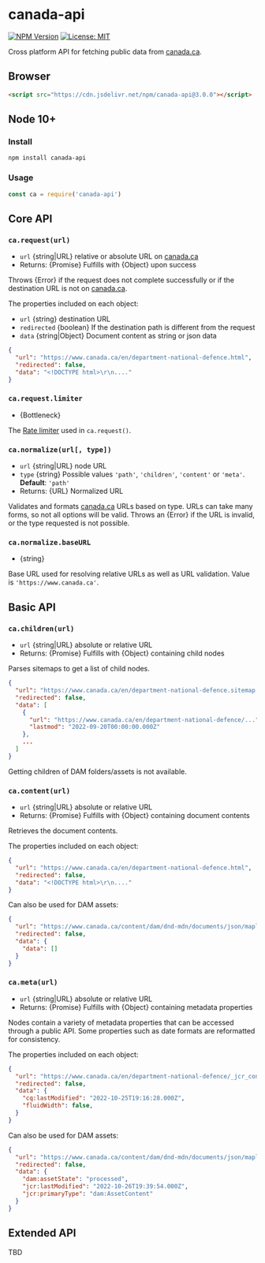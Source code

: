 # canada-api

[![NPM Version](https://img.shields.io/npm/v/canada-api?branch=main)](https://www.npmjs.com/package/canada-api) [![License: MIT](https://img.shields.io/badge/License-MIT-blue.svg)](https://github.com/dnd-mdn/canada-api/blob/main/LICENSE.md)

Cross platform API for fetching public data from [canada.ca](https://www.canada.ca).


## Browser
```html
<script src="https://cdn.jsdelivr.net/npm/canada-api@3.0.0"></script>
```

## Node 10+

### Install

```shell
npm install canada-api
```

### Usage

```js
const ca = require('canada-api')
```

## Core API

### `ca.request(url)`

- `url` {string|URL} relative or absolute URL on [canada.ca](https://www.canada.ca)
- Returns: {Promise} Fulfills with {Object} upon success

Throws {Error} if the request does not complete successfully or if the destination URL is not on [canada.ca](https://www.canada.ca).

The properties included on each object:
- `url` {string} destination URL
- `redirected` {boolean} If the destination path is different from the request
- `data` {string|Object} Document content as string or json data

```json
{
  "url": "https://www.canada.ca/en/department-national-defence.html",
  "redirected": false,
  "data": "<!DOCTYPE html>\r\n...."
}
```


### `ca.request.limiter`

- {Bottleneck}

The [Rate limiter](https://github.com/SGrondin/bottleneck#readme) used in `ca.request()`.


### `ca.normalize(url[, type])`

- `url` {string|URL} node URL
- `type` {string} Possible values `'path'`, `'children'`, `'content'` or `'meta'`. **Default**: `'path'`
- Returns: {URL} Normalized URL

Validates and formats [canada.ca](https://www.canada.ca) URLs based on type. URLs can take many forms, so not all options will be valid. Throws an {Error} if the URL is invalid, or the type requested is not possible.


### `ca.normalize.baseURL`

- {string}

Base URL used for resolving relative URLs as well as URL validation. Value is `'https://www.canada.ca'`.



## Basic API

### `ca.children(url)`

- `url` {string|URL} absolute or relative URL
- Returns: {Promise} Fulfills with {Object} containing child nodes

Parses sitemaps to get a list of child nodes.

```json
{
  "url": "https://www.canada.ca/en/department-national-defence.sitemap.xml",
  "redirected": false,
  "data": [
    {
      "url": "https://www.canada.ca/en/department-national-defence/...",
      "lastmod": "2022-09-20T00:00:00.000Z"
    },
    ...
  ]
}
```

Getting children of DAM folders/assets is not available.

### `ca.content(url)`

- `url` {string|URL} absolute or relative URL
- Returns: {Promise} Fulfills with {Object} containing document contents

Retrieves the document contents.

The properties included on each object:
```json
{
  "url": "https://www.canada.ca/en/department-national-defence.html",
  "redirected": false,
  "data": "<!DOCTYPE html>\r\n...."
}
```

Can also be used for DAM assets:

```json
{
  "url": "https://www.canada.ca/content/dam/dnd-mdn/documents/json/maple-en.json",
  "redirected": false,
  "data": {
    "data": []
  }
}
```

### `ca.meta(url)`

- `url` {string|URL} absolute or relative URL
- Returns: {Promise} Fulfills with {Object} containing metadata properties

Nodes contain a variety of metadata properties that can be accessed through a public API. Some properties such as date formats are reformatted for consistency. 

The properties included on each object:
```json
{
  "url": "https://www.canada.ca/en/department-national-defence/_jcr_content.json",
  "redirected": false,
  "data": {
    "cq:lastModified": "2022-10-25T19:16:28.000Z",
    "fluidWidth": false,
  }
}
```

Can also be used for DAM assets:

```json
{
  "url": "https://www.canada.ca/content/dam/dnd-mdn/documents/json/maple-en.json/_jcr_content.json",
  "redirected": false,
  "data": {
    "dam:assetState": "processed",
    "jcr:lastModified": "2022-10-26T19:39:54.000Z",
    "jcr:primaryType": "dam:AssetContent"
  }
}
```

## Extended API

TBD
